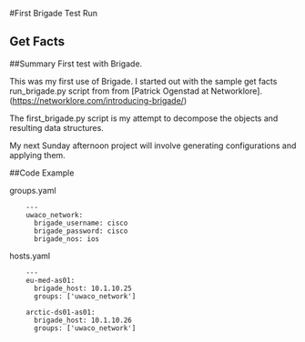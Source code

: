 #First Brigade Test Run
## Get Facts

##Summary
First test with Brigade.

This was my first use of Brigade.  I started out with the sample get facts run_brigade.py script from from [Patrick Ogenstad at Networklore].(https://networklore.com/introducing-brigade/)

The first_brigade.py script is my attempt to decompose the objects and resulting data structures.

My next Sunday afternoon project will involve generating configurations and applying them.

##Code Example

groups.yaml

        ---
        uwaco_network:
          brigade_username: cisco
          brigade_password: cisco
          brigade_nos: ios

hosts.yaml

        ---
        eu-med-as01:
          brigade_host: 10.1.10.25
          groups: ['uwaco_network']
      
        arctic-ds01-as01:
          brigade_host: 10.1.10.26
          groups: ['uwaco_network']

